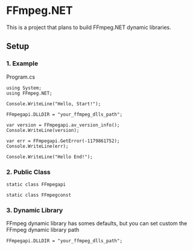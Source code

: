 # FFmpeg.NET
This is a project that plans to build FFmpeg.NET dynamic libraries.

## Setup

### 1. Example

Program.cs
```
using System;
using FFmpeg.NET;

Console.WriteLine("Hello, Start!");

FFmpegapi.DLLDIR = "your_ffmpeg_dlls_path";

var version = FFmpegapi.av_version_info();
Console.WriteLine(version);

var err = FFmpegapi.GetError(-1179861752);
Console.WriteLine(err);

Console.WriteLine("Hello End!");
```

### 2. Public Class
```
static class FFmpegapi

static class FFmpegconst
```

### 3. Dynamic Library
FFmpeg dynamic library has somes defaults, but you can set custom the FFmpeg dynamic library path
```
FFmpegapi.DLLDIR = "your_ffmpeg_dlls_path";
```